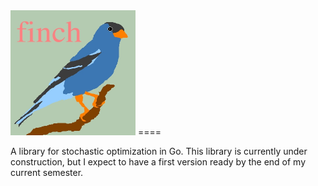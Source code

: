 <img src="https://github.com/dtnewman/athena/blob/master/logo2.jpeg?raw=true" alt="athena_logo"  height="200" width="200">
====

A library for stochastic optimization in Go. This library is currently under construction, but I expect to have a first version ready by the end of my current semester.
